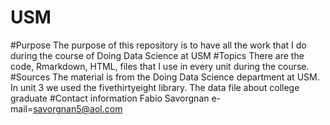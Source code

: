 # USM
#Purpose
The purpose of this repository is to have all the work that I do during the course of Doing Data Science at USM
#Topics
There are the code, Rmarkdown, HTML, files that I use in every unit during the course.
#Sources
The material is from the Doing Data Science department at USM. 
In unit 3 we used the fivethirtyeight library. The data file about college graduate
#Contact information
Fabio Savorgnan
e-mail=savorgnan5@aol.com
